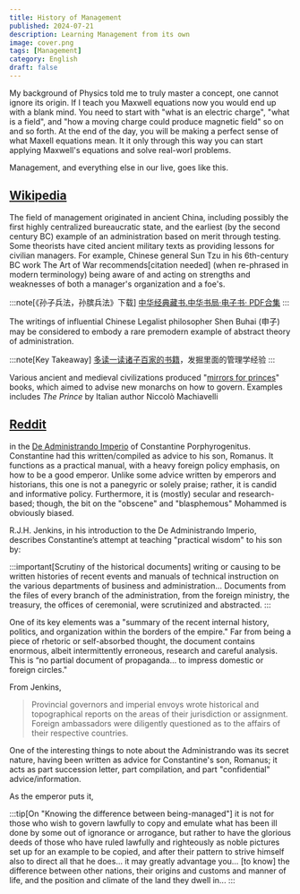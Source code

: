 ```yaml
---
title: History of Management
published: 2024-07-21
description: Learning Management from its own
image: cover.png
tags: [Management]
category: English
draft: false 
---
```


My background of Physics told me to truly master a concept, one cannot ignore its origin. If I teach you Maxwell
equations now you would end up with a blank mind. You need to start with "what is an electric charge", "what is a
field", and "how a moving charge could produce magnetic field" so on and so forth. At the end of the day, you will be
making a perfect sense of what Maxell equations mean. It it only through this way you can start applying Maxwell's
equations and solve real-worl problems.

Management, and everything else in our live, goes like this.

[Wikipedia](https://en.wikipedia.org/wiki/Management#History)
-----------

The field of management originated in ancient China, including possibly the first highly centralized bureaucratic state,
and the earliest (by the second century BC) example of an administration based on merit through testing. Some theorists
have cited ancient military texts as providing lessons for civilian managers. For example, Chinese general Sun Tzu in
his 6th-century BC work The Art of War recommends[citation needed] (when re-phrased in modern terminology) being aware
of and acting on strengths and weaknesses of both a manager's organization and a foe's.

:::note[《孙子兵法，孙膑兵法》下载]
[中华经典藏书.中华书局·电子书· PDF合集](https://zhuanlan.zhihu.com/p/386890361)
:::

The writings of influential Chinese Legalist philosopher Shen Buhai (申子) may be considered to embody a rare premodern example
of abstract theory of administration.

:::note[Key Takeaway]
[多读一读诸子百家的书籍](https://forum.freemdict.com/t/topic/24650/3)，发掘里面的管理学经验
:::

Various ancient and medieval civilizations produced
"[mirrors for princes](https://en.wikipedia.org/wiki/Mirrors_for_princes)" books, which aimed to advise new monarchs on
how to govern. Examples includes _The Prince_ by Italian author Niccolò Machiavelli

[Reddit](https://www.reddit.com/r/AskHistorians/comments/3jk7uk/is_there_any_management_theory_literature_that_we/)
--------

in the [De Administrando Imperio](https://trello.com/c/cKS8d0bp) of Constantine Porphyrogenitus. Constantine had this
written/compiled as advice to his son, Romanus. It functions as a practical manual, with a heavy foreign policy
emphasis, on how to be a good emperor. Unlike some advice written by emperors and historians, this one is not a
panegyric or solely praise; rather, it is candid and informative policy. Furthermore, it is (mostly) secular and
research-based; though, the bit on the "obscene" and "blasphemous" Mohammed is obviously biased.

R.J.H. Jenkins, in his introduction to the De Administrando Imperio, describes Constantine’s attempt at teaching
"practical wisdom" to his son by:

:::important[Scrutiny of the historical documents]
writing or causing to be written histories of recent events and manuals of technical instruction on the various
departments of business and administration… Documents from the files of every branch of the administration, from the
foreign ministry, the treasury, the offices of ceremonial, were scrutinized and abstracted.
:::

One of its key elements was a "summary of the recent internal history, politics, and organization within the borders of
the empire." Far from being a piece of rhetoric or self-absorbed thought, the document contains enormous, albeit
intermittently erroneous, research and careful analysis. This is “no partial document of propaganda… to impress domestic
or foreign circles."

From Jenkins,

> Provincial governors and imperial envoys wrote historical and topographical reports on the areas of their jurisdiction
> or assignment. Foreign ambassadors were diligently questioned as to the affairs of their respective countries.

One of the interesting things to note about the Administrando was its secret nature, having been written as advice for
Constantine's son, Romanus; it acts as part succession letter, part compilation, and part "confidential"
advice/information.

As the emperor puts it,

:::tip[On "Knowing the difference between being-managed"]
it is not for those who wish to govern lawfully to copy and emulate what has been ill done by some out of ignorance or
arrogance, but rather to have the glorious deeds of those who have ruled lawfully and righteously as noble pictures set
up for an example to be copied, and after their pattern to strive himself also to direct all that he does... it may
greatly advantage you… [to know] the difference between other nations, their origins and customs and manner of life, and
the position and climate of the land they dwell in...
:::
